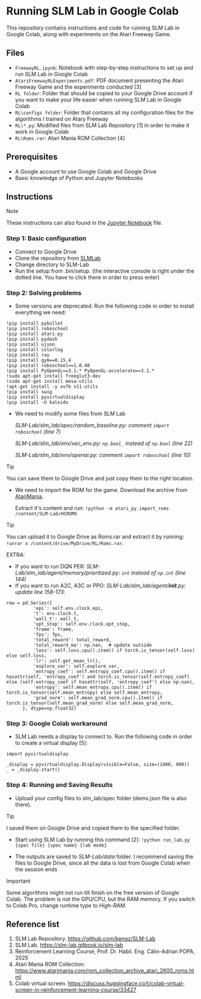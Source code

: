 # Running SLM Lab in Google Colab

This repository contains instructions and code for running SLM Lab in Google Colab, along with experiments on the Atari Freeway Game.

## Files

- `FreewayRL.ipynb`: Notebook with step-by-step instructions to set up and run SLM Lab in Google Colab
- `AtariFreewayRLExperiments.pdf`: PDF document presenting the Atari Freeway Game and the experiments conducted [3]
- `RL folder`: Folder that should be copied to your Google Drive account if you want to make your life easier when running SLM Lab in Google Colab
- `RL\configs folder`: Folder that contains all my configuration files for the algorithms I trained on Atary Freeway
- `RL\*.py`: Modified files from SLM Lab Repository [1] in order to make it work in Google Colab
- `RL\Roms.rar`: Atari Mania ROM Collection [4]


## Prerequisites

- A Google account to use Google Colab and Google Drive
- Basic knowledge of Python and Jupyter Notebooks


## Instructions

> [!NOTE]
> These instructions can also found in the [Jupyter Notebook](FreewayRL.ipynb) file.

### Step 1: Basic configuration

* Connect to Google Drive
* Clone the repository from [SLMLab](https://github.com/kengz/SLM-Lab.git)
* Change directory to SLM-Lab
* Run the setup from .bin/setup. (the interactive console is right under the dotted line. You have to click there in order to press enter)

### Step 2: Solving problems

* Some versions are deprecated. Run the following code in order to install everything we need:
```
!pip install pybullet
!pip install roboschool
!pip install atari-py
!pip install pydash
!pip install ujson
!pip install colorlog
!pip install ray
!pip install gym==0.15.4
!pip install roboschool==1.0.48
!pip install PyOpenGL==3.1.* PyOpenGL-accelerate==3.1.*
!sudo apt-get install freeglut3-dev
!sudo apt-get install mesa-utils
!apt-get install -y xvfb x11-utils
!pip install swig
!pip install pyvirtualdisplay
!pip install -U kaleido
```
* We need to modify some files from SLM Lab

  *SLM-Lab/slm_lab/spec/random_baseline.py: comment `import roboschool` (line 7)*
  
  *SLM-Lab/slm_lab/env/vec_env.py: `np.bool_` instead of `np.bool` (line 22)*
  
  *SLM-Lab/slm_lab/env/openai.py: comment `import roboschool` (line 10)*

> [!TIP]
> You can save them to Google Drive and just copy them to the right location.
  
* We need to import the ROM for the game. Download the archive from [AtariMania](https://www.atarimania.com/rom_collection_archive_atari_2600_roms.html).

  Extract it's content and run: `!python -m atari_py.import_roms /content/SLM-Lab/HCROMS`

> [!TIP]
> You can upload it to Google Drive as Roms.rar and extract it by running: `!unrar x /content/drive/MyDrive/RL/Roms.rar`.

EXTRA:
* If you want to run DQN PER: *SLM-Lab/slm_lab/agent/memory/prioritized.py: `int` instead of `np.int` (line 144)*
* If you want to run A2C, A3C or PPO: *SLM-Lab/slm_lab/agent/__init__.py: update line 158-173*:
```
row = pd.Series({
          'epi': self.env.clock.epi,
          't': env.clock.t,
          'wall_t': wall_t,
          'opt_step': self.env.clock.opt_step,
          'frame': frame,
          'fps': fps,
          'total_reward': total_reward,
          'total_reward_ma': np.nan,  # update outside
          'loss': self.loss.cpu().item() if torch.is_tensor(self.loss) else self.loss,
          'lr': self.get_mean_lr(),
          'explore_var': self.explore_var,
          'entropy_coef': self.entropy_coef.cpu().item() if hasattr(self, 'entropy_coef') and torch.is_tensor(self.entropy_coef) else (self.entropy_coef if hasattr(self, 'entropy_coef') else np.nan),
          'entropy': self.mean_entropy.cpu().item() if torch.is_tensor(self.mean_entropy) else self.mean_entropy,
          'grad_norm': self.mean_grad_norm.cpu().item() if torch.is_tensor(self.mean_grad_norm) else self.mean_grad_norm,
      }, dtype=np.float32)
```
  
### Step 3: Google Colab workaround

* SLM Lab needs a display to connect to. Run the following code in order to create a virtual display [5]:
```
import pyvirtualdisplay

_display = pyvirtualdisplay.Display(visible=False, size=(1400, 900))
_ = _display.start()
```

### Step 4: Running and Saving Results

* Upload your config files to slm_lab/spec folder (demo.json file is also there).

> [!TIP]
> I saved them on Google Drive and copied them to the specified folder.

* Start using SLM Lab by running this command [2]: 
  `!python run_lab.py {spec file} {spec name} {lab mode}`

* The outputs are saved to *SLM-Lab/data* folder. I recommend saving the files to Google Drive, since all the data is lost from Google Colab when the session ends

> [!IMPORTANT]
> Some algorithms might not run till finish on the free version of Google Colab. The problem is not the GPU/CPU, but the RAM memory. If you switch to Colab Pro, change runtime type to *High-RAM*.


## Reference list

1. SLM Lab Repository. https://github.com/kengz/SLM-Lab
2. SLM Lab. https://slm-lab.gitbook.io/slm-lab
3. Reinforcement Learning Course, Prof. Dr. Habil. Eng. Călin-Adrian POPA, 2025
4. Atari Mania ROM Collection: https://www.atarimania.com/rom_collection_archive_atari_2600_roms.html
5. Colab virtual screen. https://discuss.huggingface.co/t/colab-virtual-screen-in-reinforcement-learning-course/33427

